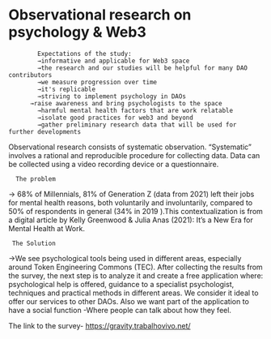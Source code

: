 # Observational research on psychology & Web3
			Expectations of the study: 
			→informative and applicable for Web3 space 
			→the research and our studies will be helpful for many DAO contributors
 			→we measure progression over time
 			→it's replicable
 			→striving to implement psychology in DAOs
		  →raise awareness and bring psychologists to the space
 			→harmful mental health factors that are work relatable 
 			→isolate good practices for web3 and beyond
 			→gather preliminary research data that will be used for further developments												
Observational research consists of systematic observation. “Systematic” involves a rational and reproducible procedure for collecting data. Data can be collected using a 
video recording device or a questionnaire. 

      The problem
→ 68% of Millennials, 81% of Generation Z (data from 2021) left their jobs for mental health reasons, both voluntarily and involuntarily, compared to 50% of respondents in general (34% in 2019 ).This contextualization is from a digital article by Kelly Greenwood & Julia Anas (2021): It’s a New Era for Mental Health at Work. 

     The Solution
→We see psychological tools being used in different areas, especially around Token Engineering Commons (TEC). 
After collecting the results from the survey, the next step is to analyze it and create a free application where: psychological help is offered, guidance to a specialist psychologist, techniques and practical methods in different areas. We consider it ideal to offer our services to other DAOs. Also we want part of the application to have a social function -Where people can talk about how they feel.

The link to the survey- https://gravity.trabalhovivo.net/

